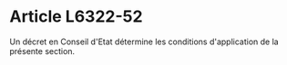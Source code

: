 # Article L6322-52

Un décret en Conseil d'Etat détermine les conditions d'application de la présente section.
